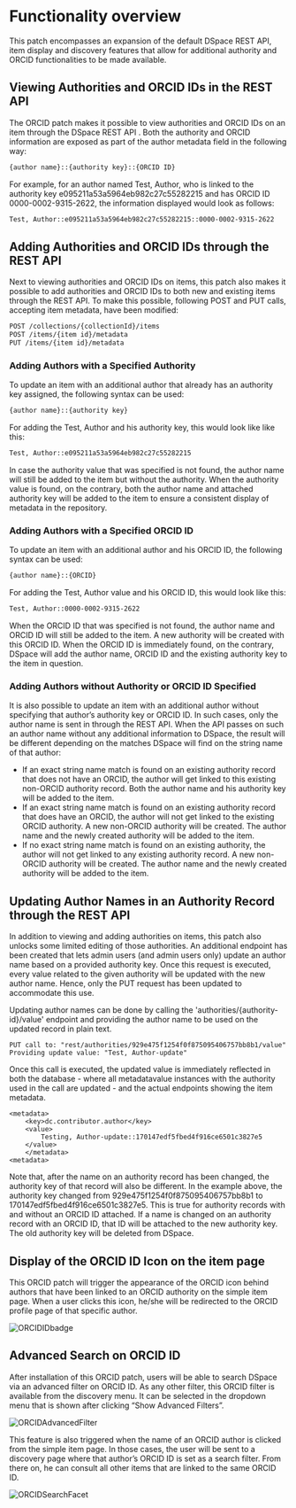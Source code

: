 # Functionality overview

This patch encompasses an expansion of the default DSpace REST API, item display and discovery features that allow for additional authority and ORCID functionalities to be made available. 

## Viewing Authorities and ORCID IDs in the REST API

The ORCID patch makes it possible to view authorities and ORCID IDs on an item through the DSpace REST API . Both the authority and ORCID information are exposed as part of the author metadata field in the following way: 

```bash
{author name}::{authority key}::{ORCID ID}
```

For example, for an author named Test, Author, who is linked to the authority key e095211a53a5964eb982c27c55282215 and has ORCID ID 0000-0002-9315-2622, the information displayed would look as follows: 

```bash
Test, Author::e095211a53a5964eb982c27c55282215::0000-0002-9315-2622
```

## Adding Authorities and ORCID IDs through the REST API

Next to viewing authorities and ORCID IDs on items, this patch also makes it possible to add authorities and ORCID IDs to both new and existing items through the REST API. To make this possible, following POST and PUT calls, accepting item metadata, have been modified:

```bash
POST /collections/{collectionId}/items 
POST /items/{item id}/metadata 
PUT /items/{item id}/metadata 
```

### Adding Authors with a Specified Authority

To update an item with an additional author that already has an authority key assigned, the following syntax can be used:

```bash
{author name}::{authority key}
```

For adding the Test, Author and his authority key, this would look like like this:

```bash
Test, Author::e095211a53a5964eb982c27c55282215
```

In case the authority value that was specified is not found, the author name will still be added to the item but without the authority. When the authority value is found, on the contrary, both the author name and attached authority key will be added to the item to ensure a consistent display of metadata in the repository. 

### Adding Authors with a Specified ORCID ID

To update an item with an additional author and his ORCID ID, the following syntax can be used:

```bash
{author name}::{ORCID}
```

For adding the Test, Author value and his ORCID ID, this would look like this:

```bash
Test, Author::0000-0002-9315-2622
```

When the ORCID ID that was specified is not found, the author name and ORCID ID will still be added to the item. A new authority will be created with this ORCID ID. When the ORCID ID is immediately found, on the contrary, DSpace will add the author name, ORCID ID and the existing authority key to the item in question. 

### Adding Authors without Authority or ORCID ID Specified

It is also possible to update an item with an additional author without specifying that author’s authority key or ORCID ID. In such cases, only the author name is sent in through the REST API. When the API passes on such an author name without any additional information to DSpace, the result will be different depending on the matches DSpace will find on the string name of that author:

* If an exact string name match is found on an existing authority record that does not have an ORCID, the author will get linked to this existing non-ORCID authority record. Both the author name and his authority key will be added to the item. 
* If an exact string name match is found on an existing authority record that does have an ORCID, the author will not get linked to the existing ORCID authority. A new non-ORCID authority will be created. The author name and the newly created authority will be added to the item. 
* If no exact string name match is found on an existing authority, the author will not get linked to any existing authority record. A new non-ORCID authority will be created. The author name and the newly created authority will be added to the item. 

## Updating Author Names in an Authority Record through the REST API
In addition to viewing and adding authorities on items, this patch also unlocks some limited editing of those authorities. An additional endpoint has been created that lets admin users (and admin users only) update an author name based on a provided authority key. Once this request is executed, every value related to the given authority will be updated with the new author name. Hence, only the PUT request has been updated to accommodate this use. 

Updating author names can be done by calling the 'authorities/{authority-id}/value' endpoint and providing the author name to be used on the updated record in plain text. 

```
PUT call to: "rest/authorities/929e475f1254f0f875095406757bb8b1/value"
Providing update value: "Test, Author-update"
```

Once this call is executed, the updated value is immediately reflected in both the database - where all metadatavalue instances with the authority used in the call are updated - and the actual endpoints showing the item metadata.
```
<metadata>
    <key>dc.contributor.author</key>
    <value>
        Testing, Author-update::170147edf5fbed4f916ce6501c3827e5
    </value>
    </metadata>
<metadata>
```

Note that, after the name on an authority record has been changed, the authority key of that record will also be different. In the example above, the authority key changed from 929e475f1254f0f875095406757bb8b1 to 170147edf5fbed4f916ce6501c3827e5. This is true for authority records with and without an ORCID ID attached. If a name is changed on an authority record with an ORCID ID, that ID will be attached to the new authority key. The old authority key will be deleted from DSpace.
 
## Display of the ORCID ID Icon on the item page

This ORCID patch will trigger the appearance of the ORCID icon behind authors that have been linked to an ORCID authority on the simple item page. When a user clicks this icon, he/she will be redirected to the ORCID profile page of that specific author.

![ORCIDIDbadge](_images/ORCID_ID_Icon_ItemPage.png "ORCIDIDBadge")

## Advanced Search on ORCID ID

After installation of this ORCID patch, users will be able to search DSpace via an advanced filter on ORCID ID. As any other filter, this ORCID filter is available from the discovery menu. It can be selected in the dropdown menu that is shown after clicking “Show Advanced Filters”. 

![ORCIDAdvancedFilter](_images/Advancedfilter_ORCIDID.png "ORCIDAdvancedFilter")

This feature is also triggered when the name of an ORCID author is clicked from the simple item page. In those cases, the user will be sent to a discovery page where that author’s ORCID ID is set as a search filter. From there on, he can consult all other items that are linked to the same ORCID ID.

![ORCIDSearchFacet](_images/ORCIDID_searchfacet.png "ORCIDSearchFacet")
